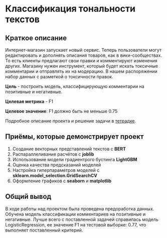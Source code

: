 # Классификация тональности текстов

## Краткое описание
Интернет-магазин запускает новый сервис. Теперь пользователи могут редактировать и дополнять 
описания товаров, как в вики-сообществах. То есть клиенты предлагают свои правки и 
комментируют изменения других. Магазину нужен инструмент, который будет искать токсичные 
комментарии и отправлять их на модерацию. В нашем распоряжении набор данных с разметкой о токсичности правок.

**Цель** - построить модель, классифицирующую комментарии на позитивные и негативные.

**Целевая метрика** - F1

**Целевое значение**: F1 должно быть не меньше 0.75

Подробное описание проекта и решение задачи в 
[тетрадке](/project13.ipynb).


## Приёмы, которые демонстрирует проект
1. Создание векторных представлений текстов с **BERT**
2. Распараллеливание расчётов с **joblib**
3. Использование модели градиентрого бустинга **LightGBM**
4. Оценка качества предсказаний моделей
5. Настройка гиперпараметров моделей с **sklearn.model_selection.GridSearchCV**
6. Оформление графиков с **seaborn** и **matplotlib**

## Общий вывод

В ходе работы над проектом была проведена предоработка данных. Обучена модель классификации комментариев на позитивные и негативные. Лучше всего с поставленной задачей справилась модель LogisticRegression, ее значение F1 на тестовой выборке: 0.77, что выполняет поставленный критерий.
